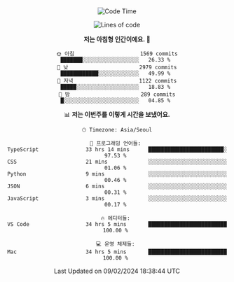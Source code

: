 <div align="center">

<br />

 <!--START_SECTION:waka-->
![Code Time](http://img.shields.io/badge/Code%20Time-2%2C051%20hrs%208%20mins-blue)

![Lines of code](https://img.shields.io/badge/%EC%A0%80%EB%8A%94%20%EC%97%AC%ED%83%9C%EA%B9%8C%EC%A7%80%20-3.6%20million%20%EC%A4%84%EC%9D%98%20%EC%BD%94%EB%93%9C%EB%A5%BC%20%EC%9E%91%EC%84%B1%ED%96%88%EC%96%B4%EC%9A%94.-blue)

**저는 아침형 인간이에요. 🐤** 

```text
🌞 아침                     1569 commits        ███████░░░░░░░░░░░░░░░░░░   26.33 % 
🌆 낮　                     2979 commits        ████████████░░░░░░░░░░░░░   49.99 % 
🌃 저녁                     1122 commits        █████░░░░░░░░░░░░░░░░░░░░   18.83 % 
🌙 밤　                     289 commits         █░░░░░░░░░░░░░░░░░░░░░░░░   04.85 % 
```


📊 **저는 이번주를 이렇게 시간을 보냈어요.** 

```text
🕑︎ Timezone: Asia/Seoul

💬 프로그래밍 언어들: 
TypeScript               33 hrs 14 mins      ████████████████████████░   97.53 % 
CSS                      21 mins             ░░░░░░░░░░░░░░░░░░░░░░░░░   01.06 % 
Python                   9 mins              ░░░░░░░░░░░░░░░░░░░░░░░░░   00.46 % 
JSON                     6 mins              ░░░░░░░░░░░░░░░░░░░░░░░░░   00.31 % 
JavaScript               3 mins              ░░░░░░░░░░░░░░░░░░░░░░░░░   00.17 % 

🔥 에디터들: 
VS Code                  34 hrs 5 mins       █████████████████████████   100.00 % 

💻 운영 체제들: 
Mac                      34 hrs 5 mins       █████████████████████████   100.00 % 
```


 Last Updated on 09/02/2024 18:38:44 UTC
<!--END_SECTION:waka-->

</div>
